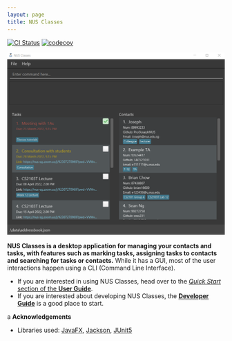 ```yaml
---
layout: page
title: NUS Classes
---
```


[![CI Status](https://github.com/se-edu/addressbook-level3/workflows/Java%20CI/badge.svg)](https://github.com/se-edu/addressbook-level3/actions)
[![codecov](https://codecov.io/gh/se-edu/addressbook-level3/branch/master/graph/badge.svg)](https://codecov.io/gh/se-edu/addressbook-level3)

![Ui](images/Ui.png)

**NUS Classes is a desktop application for managing your contacts and tasks, with features such as marking tasks, assigning tasks to contacts and searching for tasks or contacts.** While it has a GUI, most of the user interactions happen using a CLI (Command Line Interface).

* If you are interested in using NUS Classes, head over to the [_Quick Start_ section of the **User Guide**](UserGuide.html#quick-start).
* If you are interested about developing NUS Classes, the [**Developer Guide**](DeveloperGuide.html) is a good place to start.

a
**Acknowledgements**

* Libraries used: [JavaFX](https://openjfx.io/), [Jackson](https://github.com/FasterXML/jackson), [JUnit5](https://github.com/junit-team/junit5)
